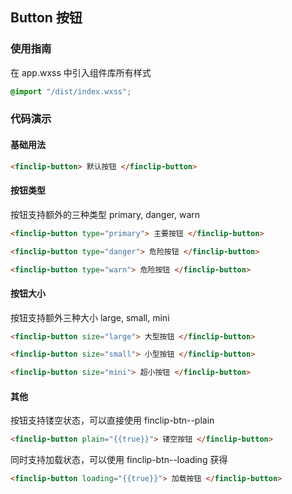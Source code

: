 ## Button 按钮

### 使用指南

在 app.wxss 中引入组件库所有样式

```css
@import "/dist/index.wxss";
```

### 代码演示

#### 基础用法

```html
<finclip-button> 默认按钮 </finclip-button>
```

#### 按钮类型

按钮支持额外的三种类型 primary, danger, warn

```html
<finclip-button type="primary"> 主要按钮 </finclip-button>

<finclip-button type="danger"> 危险按钮 </finclip-button>

<finclip-button type="warn"> 危险按钮 </finclip-button>
```

#### 按钮大小

按钮支持额外三种大小 large, small, mini

```html
<finclip-button size="large"> 大型按钮 </finclip-button>

<finclip-button size="small"> 小型按钮 </finclip-button>

<finclip-button size="mini"> 超小按钮 </finclip-button>
```

#### 其他

按钮支持镂空状态，可以直接使用 finclip-btn--plain

```html
<finclip-button plain="{{true}}"> 镂空按钮 </finclip-button>
```

同时支持加载状态，可以使用 finclip-btn--loading 获得

```html
<finclip-button loading="{{true}}"> 加载按钮 </finclip-button>
```
